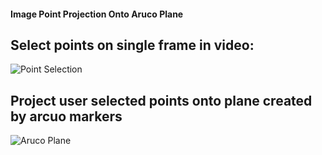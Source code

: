 #### Image Point Projection Onto Aruco Plane

## Select points on single frame in video:
![Point Selection](examples/aruco_plane_example_gif_3.gif)

## Project user selected points onto plane created by arcuo markers
![Aruco Plane](examples/corner_selection.gif)
